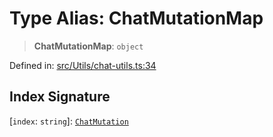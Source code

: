 # Type Alias: ChatMutationMap

> **ChatMutationMap**: `object`

Defined in: [src/Utils/chat-utils.ts:34](https://github.com/Fokusdotid/bail/blob/82f46c566476ac566bfd781dede14412fcdfb787/src/Utils/chat-utils.ts#L34)

## Index Signature

\[`index`: `string`\]: [`ChatMutation`](ChatMutation.md)
